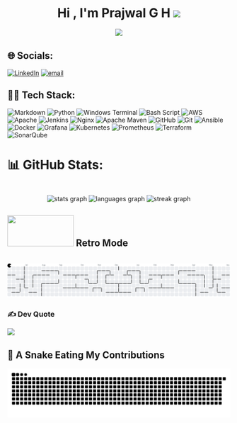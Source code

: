   <h1 align="center">Hi , I'm Prajwal G H <img src="https://media.giphy.com/media/hvRJCLFzcasrR4ia7z/giphy.gif" width="35"></h1>
<p align="center">
  <a href="https://github.com/DenverCoder1/readme-typing-svg"><img src="https://readme-typing-svg.herokuapp.com?font=Time+New+Roman&amp;color=%23C8BE25&amp;size=25&amp;center=true&amp;vCenter=true&amp;width=600&amp;height=100&amp;lines=AWS+Cloud+DevOps+Engineer;B.Tech+in+Mechatronics+Engineer;Always+learning+new+things"></a>
</p>

<!--
**Git-Prajwal-GH/Git-Prajwal-GH** is a ✨ _special_ ✨ repository because its `README.md` (this file) appears on your GitHub profile.

Here are some ideas to get you started:

- 🔭 I’m currently working on ...
- 🌱 I’m currently learning ...
- 👯 I’m looking to collaborate on ...
- 🤔 I’m looking for help with ...
- 💬 Ask me about ...
- 📫 How to reach me: ...
- 😄 Pronouns: ...
- ⚡ Fun fact: ...
-->


## 🌐 Socials:
[![LinkedIn](https://img.shields.io/badge/LinkedIn-%230077B5.svg?logo=linkedin&logoColor=white)](https://linkedin.com/in/linkedin.com/in/prajwal-g-h-3246461a0) [![email](https://img.shields.io/badge/Email-D14836?logo=gmail&logoColor=white)](mailto:prajwalhanchinal917@gmail.com) 

## 🧑‍💻 Tech Stack:
![Markdown](https://img.shields.io/badge/markdown-%23000000.svg?style=plastic&logo=markdown&logoColor=white) ![Python](https://img.shields.io/badge/python-3670A0?style=plastic&logo=python&logoColor=ffdd54) ![Windows Terminal](https://img.shields.io/badge/Windows%20Terminal-%234D4D4D.svg?style=plastic&logo=windows-terminal&logoColor=white) ![Bash Script](https://img.shields.io/badge/bash_script-%23121011.svg?style=plastic&logo=gnu-bash&logoColor=white) ![AWS](https://img.shields.io/badge/AWS-%23FF9900.svg?style=plastic&logo=amazon-aws&logoColor=white) ![Apache](https://img.shields.io/badge/apache-%23D42029.svg?style=plastic&logo=apache&logoColor=white) ![Jenkins](https://img.shields.io/badge/jenkins-%232C5263.svg?style=plastic&logo=jenkins&logoColor=white) ![Nginx](https://img.shields.io/badge/nginx-%23009639.svg?style=plastic&logo=nginx&logoColor=white) ![Apache Maven](https://img.shields.io/badge/Apache%20Maven-C71A36?style=plastic&logo=Apache%20Maven&logoColor=white) ![GitHub](https://img.shields.io/badge/github-%23121011.svg?style=plastic&logo=github&logoColor=white) ![Git](https://img.shields.io/badge/git-%23F05033.svg?style=plastic&logo=git&logoColor=white) ![Ansible](https://img.shields.io/badge/ansible-%231A1918.svg?style=plastic&logo=ansible&logoColor=white) ![Docker](https://img.shields.io/badge/docker-%230db7ed.svg?style=plastic&logo=docker&logoColor=white) ![Grafana](https://img.shields.io/badge/grafana-%23F46800.svg?style=plastic&logo=grafana&logoColor=white) ![Kubernetes](https://img.shields.io/badge/kubernetes-%23326ce5.svg?style=plastic&logo=kubernetes&logoColor=white) ![Prometheus](https://img.shields.io/badge/Prometheus-E6522C?style=plastic&logo=Prometheus&logoColor=white) ![Terraform](https://img.shields.io/badge/terraform-%235835CC.svg?style=plastic&logo=terraform&logoColor=white) ![SonarQube](https://img.shields.io/badge/SonarQube-black?style=plastic&logo=sonarqube&logoColor=4E9BCD)
# 📊 GitHub Stats:
###
<br clear="both">

<div align="center">
  <img src="https://github-readme-stats.vercel.app/api?username=Git-prajwal-GH&hide_title=false&hide_rank=false&show_icons=true&include_all_commits=false&count_private=true&disable_animations=false&theme=default&locale=en&hide_border=false&order=1" height="160" alt="stats graph"  />
  <img src="https://github-readme-stats.vercel.app/api/top-langs?username=Git-prajwal-GH&locale=en&hide_title=false&layout=compact&card_width=320&langs_count=6&theme=default&hide_border=false&order=2" height="160" alt="languages graph"  />
  <img src="https://streak-stats.demolab.com?user=Git-prajwal-GH&locale=en&mode=daily&theme=default&hide_border=false&border_radius=6&order=3" height="160" alt="streak graph"  />
</div>

<!--
<picture>
  <source media="(prefers-color-scheme: dark)" srcset="https://github.com/Git-Prajwal-GH/Git-Prajwal-GH/blob/output/github-contribution-grid-snake-dark.svg" />  
  <source media="(prefers-color-scheme: light)" srcset="https://github.com/Git-Prajwal-GH/Git-Prajwal-GH/blob/output/github-contribution-grid-snake.svg" />  

  <img alt="github-snake" src="https://github.com/Git-Prajwal-GH/Git-Prajwal-GH/blob/output/github-contribution-grid-snake.svg" />   
</picture>
-->
## <img src="https://github.com/user-attachments/assets/6b20c0ed-6eeb-43e9-95bb-6ada38d33812" width="150px"  height="70" /> Retro Mode
<br clear="both">

<picture>
  <source media="(prefers-color-scheme: dark)" srcset="https://raw.githubusercontent.com/Git-prajwal-GH/Git-prajwal-GH/output/pacman-contribution-graph-dark.svg">
  <source media="(prefers-color-scheme: light)" srcset="https://raw.githubusercontent.com/Git-prajwal-GH/Git-prajwal-GH/output/pacman-contribution-graph.svg">
  <img alt="pacman contribution graph" src="https://raw.githubusercontent.com/Git-prajwal-GH/Git-prajwal-GH/output/pacman-contribution-graph.svg">
</picture>

### ✍️ Dev Quote
![](https://quotes-github-readme.vercel.app/api?type=vetical&theme=tokyonight)

## 🐍 A Snake Eating My Contributions
![Snake Game](https://github.com/7oSkaaa/7oSkaaa/blob/output/github-contribution-grid-snake.svg)
